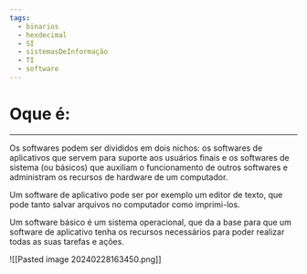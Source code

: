 ```yaml
---
tags:
  - binarios
  - hexdecimal
  - SI
  - sistemasDeInformação
  - TI
  - software
---
```

# Oque é:
---

Os softwares podem ser divididos em dois nichos: os softwares de aplicativos que servem para suporte aos usuários finais e os softwares de sistema (ou básicos) que auxiliam o funcionamento de outros softwares e administram os recursos de hardware de um computador.

Um software de aplicativo pode ser por exemplo um editor de texto, que pode tanto salvar arquivos no computador como imprimi-los.

Um software básico é um sistema operacional, que da a base para que um software de aplicativo tenha os recursos necessários para poder realizar todas as suas tarefas e ações.

![[Pasted image 20240228163450.png]]